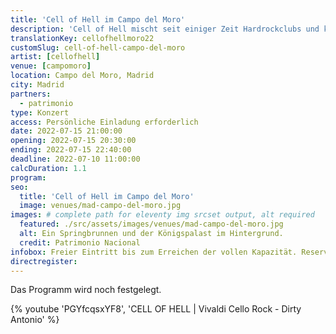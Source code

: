 ```yaml
---
title: 'Cell of Hell im Campo del Moro'
description: 'Cell of Hell mischt seit einiger Zeit Hardrockclubs und klassische Musikfestivals in der Schweiz und Deutschland auf. Jetzt heißen wir sie in Madrid willkommen.'
translationKey: cellofhellmoro22
customSlug: cell-of-hell-campo-del-moro
artist: [cellofhell]
venue: [campomoro]
location: Campo del Moro, Madrid
city: Madrid
partners:
  - patrimonio
type: Konzert
access: Persönliche Einladung erforderlich
date: 2022-07-15 21:00:00
opening: 2022-07-15 20:30:00
ending: 2022-07-15 22:40:00
deadline: 2022-07-10 11:00:00
calcDuration: 1.1
program:
seo:
  title: 'Cell of Hell im Campo del Moro'
  image: venues/mad-campo-del-moro.jpg
images: # complete path for eleventy img srcset output, alt required
  featured: ./src/assets/images/venues/mad-campo-del-moro.jpg
  alt: Ein Springbrunnen und der Königspalast im Hintergrund.
  credit: Patrimonio Nacional
infobox: Freier Eintritt bis zum Erreichen der vollen Kapazität. Reservierte Plätze nur mit persönlicher Einladung durch die Fundación Goethe.
directregister:
---
```


Das Programm wird noch festgelegt.

{% youtube 'PGYfcqsxYF8', 'CELL OF HELL | Vivaldi Cello Rock - Dirty Antonio' %}
